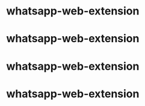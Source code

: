 # whatsapp-web-extension
# whatsapp-web-extension
# whatsapp-web-extension
# whatsapp-web-extension
